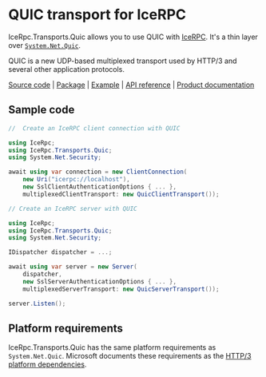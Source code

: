 # QUIC transport for IceRPC

IceRpc.Transports.Quic allows you to use QUIC with [IceRPC][icerpc-csharp]. It's a thin layer over
[`System.Net.Quic`][quic].

QUIC is a new UDP-based multiplexed transport used by HTTP/3 and several other application protocols.

[Source code][source] | [Package][package] | [Example][example] | [API reference][api] | [Product documentation][product]

## Sample code

```csharp
//  Create an IceRPC client connection with QUIC

using IceRpc;
using IceRpc.Transports.Quic;
using System.Net.Security;

await using var connection = new ClientConnection(
    new Uri("icerpc://localhost"),
    new SslClientAuthenticationOptions { ... },
    multiplexedClientTransport: new QuicClientTransport());
```

```csharp
// Create an IceRPC server with QUIC

using IceRpc;
using IceRpc.Transports.Quic;
using System.Net.Security;

IDispatcher dispatcher = ...;

await using var server = new Server(
    dispatcher,
    new SslServerAuthenticationOptions { ... },
    multiplexedServerTransport: new QuicServerTransport());

server.Listen();
```

## Platform requirements

IceRpc.Transports.Quic has the same platform requirements as `System.Net.Quic`. Microsoft documents these requirements
as the [HTTP/3 platform dependencies][platform].

[api]: https://api.testing.zeroc.com/csharp/api/IceRpc.Transports.Quic.html
[example]: https://github.com/icerpc/icerpc-csharp/tree/main/examples/GreeterQuic
[icerpc-csharp]: https://github.com/icerpc/icerpc-csharp
[quic]: https://learn.microsoft.com/en-us/dotnet/fundamentals/networking/quic/quic-overview
[package]: https://www.nuget.org/packages/IceRpc.Transports.Quic
[platform]: https://learn.microsoft.com/en-us/dotnet/core/extensions/httpclient-http3#platform-dependencies
[product]: https://docs.testing.zeroc.com/icerpc
[source]: https://github.com/icerpc/icerpc-csharp/tree/main/src/IceRpc.Transports.Quic
